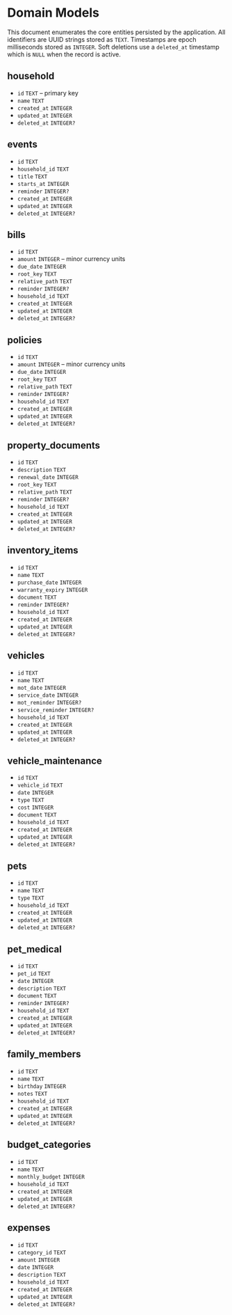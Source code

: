 # Domain Models

This document enumerates the core entities persisted by the application.
All identifiers are UUID strings stored as `TEXT`. Timestamps are epoch
milliseconds stored as `INTEGER`. Soft deletions use a `deleted_at`
timestamp which is `NULL` when the record is active.

## household
- `id` `TEXT` – primary key
- `name` `TEXT`
- `created_at` `INTEGER`
- `updated_at` `INTEGER`
- `deleted_at` `INTEGER?`

## events
- `id` `TEXT`
- `household_id` `TEXT`
- `title` `TEXT`
- `starts_at` `INTEGER`
- `reminder` `INTEGER?`
- `created_at` `INTEGER`
- `updated_at` `INTEGER`
- `deleted_at` `INTEGER?`

## bills
- `id` `TEXT`
- `amount` `INTEGER` – minor currency units
- `due_date` `INTEGER`
- `root_key` `TEXT`
- `relative_path` `TEXT`
- `reminder` `INTEGER?`
- `household_id` `TEXT`
- `created_at` `INTEGER`
- `updated_at` `INTEGER`
- `deleted_at` `INTEGER?`

## policies
- `id` `TEXT`
- `amount` `INTEGER` – minor currency units
- `due_date` `INTEGER`
- `root_key` `TEXT`
- `relative_path` `TEXT`
- `reminder` `INTEGER?`
- `household_id` `TEXT`
- `created_at` `INTEGER`
- `updated_at` `INTEGER`
- `deleted_at` `INTEGER?`

## property_documents
- `id` `TEXT`
- `description` `TEXT`
- `renewal_date` `INTEGER`
- `root_key` `TEXT`
- `relative_path` `TEXT`
- `reminder` `INTEGER?`
- `household_id` `TEXT`
- `created_at` `INTEGER`
- `updated_at` `INTEGER`
- `deleted_at` `INTEGER?`

## inventory_items
- `id` `TEXT`
- `name` `TEXT`
- `purchase_date` `INTEGER`
- `warranty_expiry` `INTEGER`
- `document` `TEXT`
- `reminder` `INTEGER?`
- `household_id` `TEXT`
- `created_at` `INTEGER`
- `updated_at` `INTEGER`
- `deleted_at` `INTEGER?`

## vehicles
- `id` `TEXT`
- `name` `TEXT`
- `mot_date` `INTEGER`
- `service_date` `INTEGER`
- `mot_reminder` `INTEGER?`
- `service_reminder` `INTEGER?`
- `household_id` `TEXT`
- `created_at` `INTEGER`
- `updated_at` `INTEGER`
- `deleted_at` `INTEGER?`

## vehicle_maintenance
- `id` `TEXT`
- `vehicle_id` `TEXT`
- `date` `INTEGER`
- `type` `TEXT`
- `cost` `INTEGER`
- `document` `TEXT`
- `household_id` `TEXT`
- `created_at` `INTEGER`
- `updated_at` `INTEGER`
- `deleted_at` `INTEGER?`

## pets
- `id` `TEXT`
- `name` `TEXT`
- `type` `TEXT`
- `household_id` `TEXT`
- `created_at` `INTEGER`
- `updated_at` `INTEGER`
- `deleted_at` `INTEGER?`

## pet_medical
- `id` `TEXT`
- `pet_id` `TEXT`
- `date` `INTEGER`
- `description` `TEXT`
- `document` `TEXT`
- `reminder` `INTEGER?`
- `household_id` `TEXT`
- `created_at` `INTEGER`
- `updated_at` `INTEGER`
- `deleted_at` `INTEGER?`

## family_members
- `id` `TEXT`
- `name` `TEXT`
- `birthday` `INTEGER`
- `notes` `TEXT`
- `household_id` `TEXT`
- `created_at` `INTEGER`
- `updated_at` `INTEGER`
- `deleted_at` `INTEGER?`

## budget_categories
- `id` `TEXT`
- `name` `TEXT`
- `monthly_budget` `INTEGER`
- `household_id` `TEXT`
- `created_at` `INTEGER`
- `updated_at` `INTEGER`
- `deleted_at` `INTEGER?`

## expenses
- `id` `TEXT`
- `category_id` `TEXT`
- `amount` `INTEGER`
- `date` `INTEGER`
- `description` `TEXT`
- `household_id` `TEXT`
- `created_at` `INTEGER`
- `updated_at` `INTEGER`
- `deleted_at` `INTEGER?`

